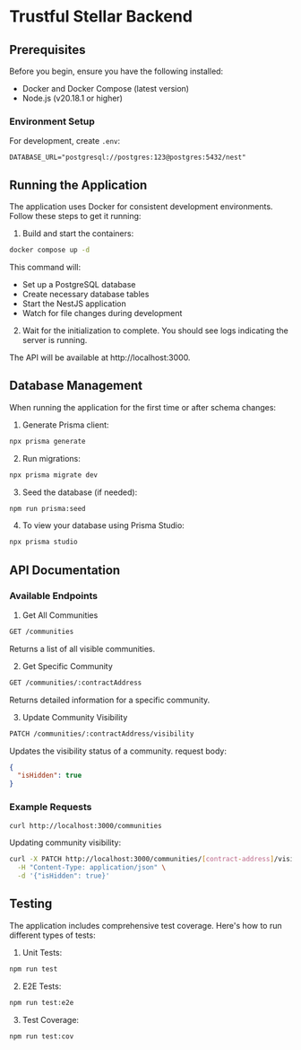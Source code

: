 # Trustful Stellar Backend

## Prerequisites

Before you begin, ensure you have the following installed:

- Docker and Docker Compose (latest version)
- Node.js (v20.18.1 or higher)

### Environment Setup

For development, create `.env`:

```bin/bash
DATABASE_URL="postgresql://postgres:123@postgres:5432/nest"
```

## Running the Application

The application uses Docker for consistent development environments. Follow these steps to get it running:

1. Build and start the containers:

```bash
docker compose up -d
```

This command will:

- Set up a PostgreSQL database
- Create necessary database tables
- Start the NestJS application
- Watch for file changes during development

2. Wait for the initialization to complete. You should see logs indicating the server is running.

The API will be available at http://localhost:3000.

## Database Management

When running the application for the first time or after schema changes:

1. Generate Prisma client:

```bash
npx prisma generate
```

2. Run migrations:

```bash
npx prisma migrate dev
```

3. Seed the database (if needed):

```bash
npm run prisma:seed
```

4. To view your database using Prisma Studio:

```bash
npx prisma studio
```

## API Documentation

### Available Endpoints

1. Get All Communities

```bash
GET /communities
```

Returns a list of all visible communities.

2. Get Specific Community

```bash
GET /communities/:contractAddress
```

Returns detailed information for a specific community.

3. Update Community Visibility

```bash
PATCH /communities/:contractAddress/visibility
```

Updates the visibility status of a community.
request body:

```json
{
  "isHidden": true
}
```

### Example Requests

```bash
curl http://localhost:3000/communities
```

Updating community visibility:

```bash
curl -X PATCH http://localhost:3000/communities/[contract-address]/visibility \
  -H "Content-Type: application/json" \
  -d '{"isHidden": true}'
```

## Testing

The application includes comprehensive test coverage. Here's how to run different types of tests:

1. Unit Tests:

```bash
npm run test
```

2. E2E Tests:

```bash
npm run test:e2e
```

3. Test Coverage:

```bash
npm run test:cov
```

